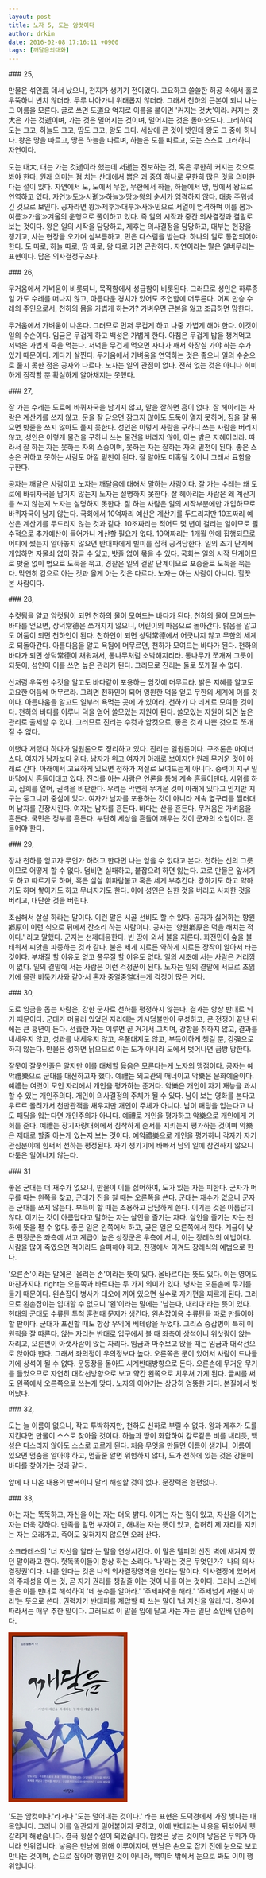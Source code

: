 ```yaml
---
layout: post
title: 노자 5, 도는 암컷이다
author: drkim
date: 2016-02-08 17:16:11 +0900
tags: [깨달음의대화]
---
```

\### 25, 

  


만물은 섞인混 데서 났으니, 천지가 생기기 전이었다. 고요하고 쓸쓸한 허공 속에서 홀로 우뚝하니 변치 않더라. 두루 나아가니 위태롭지 않더라. 그래서 천하의 근본이 되니 나는 그 이름을 모른다. 글로 쓰면 도道요 억지로 이름을 붙이면 '커지는 것大'이라. 커지는 것大은 가는 것逝이며, 가는 것은 멀어지는 것이며, 멀어지는 것은 돌아오도다. 그리하여 도는 크고, 하늘도 크고, 땅도 크고, 왕도 크다. 세상에 큰 것이 넷인데 왕도 그 중에 하나다. 왕은 땅을 따르고, 땅은 하늘을 따르며, 하늘은 도를 따르고, 도는 스스로 그러하니 자연이다.

  


도는 대大, 대는 가는 것逝이라 했는데 서逝는 진보하는 것, 혹은 무한히 커지는 것으로 봐야 한다. 원래 의미는 점 치는 산대에서 뽑은 괘 중의 하나로 무한히 많은 것을 의미한다는 설이 있다. 자연에서 도, 도에서 무한, 무한에서 하늘, 하늘에서 땅, 땅에서 왕으로 연역하고 있다. 자연≫도≫서逝≫하늘≫땅≫왕의 순서가 엄격하지 않다. 대충 주워섬긴 것으로 보인다. 공자라면 왕≫제후≫대부≫사≫민으로 서열이 엄격하며 이를 봄≫여름≫가을≫겨울의 운행으로 풀이하고 있다. 즉 일의 시작과 중간 의사결정과 결말로 보는 것이다. 왕은 일의 시작을 담당하고, 제후는 의사결정을 담당하고, 대부는 현장을 챙기고, 사는 현장을 오가며 심부름하고, 민은 다스림을 받는다. 하나의 일로 통합되어야 한다. 도 따로, 하늘 따로, 땅 따로, 왕 따로 가면 곤란하다. 자연이라는 말은 얼버무리는 표현이다. 답은 의사결정구조다. 

  


\### 26, 

  


무거움에서 가벼움이 비롯되니, 묵직함에서 성급함이 비롯된다. 그러므로 성인은 하루종일 가도 수레를 떠나지 않고, 아름다운 경치가 있어도 초연함에 머무른다. 어찌 만승 수레의 주인으로서, 천하의 몸을 가볍게 하는가? 가벼우면 근본을 잃고 조급하면 망한다. 

  


무거움에서 가벼움이 나온다. 그러므로 먼저 무겁게 하고 나중 가볍게 해야 한다. 이것이 일의 수순이다. 임금은 무겁게 하고 백성은 가볍게 한다. 아침은 무겁게 밥을 챙겨먹고 저녁은 가볍게 죽을 먹는다. 저녁을 무겁게 먹으면 자다가 깨서 화장실 가야 하는 수가 있기 때문이다. 게다가 살찐다. 무거움에서 가벼움을 연역하는 것은 좋으나 일의 수순으로 풀지 못한 점은 공자와 다르다. 노자는 일의 관점이 없다. 전혀 없는 것은 아니나 희미하게 짐작할 뿐 확실하게 알아채지는 못했다. 

  


\### 27, 

  


잘 가는 수레는 도로에 바퀴자국을 남기지 않고, 말을 잘하면 흠이 없다. 잘 헤아리는 사람은 계산기를 쓰지 않고, 문을 잘 닫으면 잠그지 않아도 도둑이 열지 못하며, 짐을 잘 묶으면 밧줄을 쓰지 않아도 풀지 못한다. 성인은 이렇게 사람을 구하니 쓰는 사람을 버리지 않고, 성인은 이렇게 물건을 구하니 쓰는 물건을 버리지 않아, 이는 밝은 지혜이리라. 따라서 잘 하는 자는 못하는 자의 스승이며, 못하는 자는 잘하는 자의 밑천이 된다. 좋은 스승은 귀하고 못하는 사람도 아낄 밑천이 된다. 잘 알아도 미혹될 것이니 그래서 묘함을 구한다. 

  


공자는 깨달은 사람이고 노자는 깨달음에 대해서 말하는 사람이다. 잘 가는 수레는 왜 도로에 바퀴자국을 남기지 않는지 노자는 설명하지 못한다. 잘 헤아리는 사람은 왜 계산기를 쓰지 않는지 노자는 설명하지 못한다. 잘 하는 사람은 일의 시작부분에만 개입하므로 바퀴자국이 남지 않는다. 국회에서 10억짜리 예산은 계산기를 두드리지만 10조짜리 예산은 계산기를 두드리지 않는 것과 같다. 10조짜리는 적어도 몇 년이 걸리는 일이므로 필수적으로 추가예산이 들어가니 계산할 필요가 없다. 10억짜리는 1개월 안에 집행되므로 어디에 썼는지 알아놓지 않으면 반대파에게 빌미를 잡혀 공격당한다. 일의 초기 단계에 개입하면 자물쇠 없이 잠글 수 있고, 밧줄 없이 묶을 수 있다. 국회는 일의 시작 단계이므로 밧줄 없이 법으로 도둑을 묶고, 경찰은 일의 결말 단계이므로 포승줄로 도둑을 묶는다. 막연히 감으로 아는 것과 옳게 아는 것은 다르다. 노자는 아는 사람이 아니다. 힐끗 본 사람이다. 

  


\### 28, 

  


수컷됨을 알고 암컷됨이 되면 천하의 물이 모여드는 바다가 된다. 천하의 물이 모여드는 바다를 얻으면, 상덕常德은 쪼개지지 않으니, 어린이의 마음으로 돌아간다. 밝음을 알고도 어둠이 되면 천하인이 된다. 천하인이 되면 상덕常德에서 어긋나지 않고 무한의 세계로 되돌아간다. 아름다움을 알고 욕됨에 머무르면, 천하가 모여드는 바다가 된다. 천하의 바다가 되면 상덕常德이 채워져서, 통나무처럼 소박해지리라. 통나무가 쪼개져 그릇이 되듯이, 성인이 이를 쓰면 높은 관리가 된다. 그러므로 진리는 둘로 쪼개질 수 없다. 

  


산처럼 우뚝한 수컷을 알고도 바다같이 포용하는 암컷에 머무르라. 밝은 지혜를 알고도 고요한 어둠에 머무르라. 그러면 천하인이 되어 영원한 덕을 얻고 무한의 세계에 이를 것이다. 아름다움을 알고도 일부러 욕먹는 곳에 가 있어라. 천하가 다 네게로 모여들 것이다. 천하의 바다를 이루니 덕을 얻어 쓸모있는 자원이 된다. 쓸모있는 자원이 되면 높은 관리로 출세할 수 있다. 그러므로 진리는 수컷과 암컷으로, 좋은 것과 나쁜 것으로 쪼개질 수 없다.   
      
이랬다 저랬다 하다가 일원론으로 정리하고 있다. 진리는 일원론이다. 구조론은 마이너스다. 여자가 남자보다 위다. 남자가 위고 여자가 아래로 보이지만 원래 무거운 것이 아래로 간다. 아래에서 고요하게 있으면 천하가 저절로 모여드는게 아니다. 중력이 지구 밑바닥에서 흔들어대고 있다. 진리를 아는 사람은 언론을 통해 계속 흔들어댄다. 시위를 하고, 집회를 열어, 권력을 비판한다. 우리는 막연히 무거운 것이 아래에 있다고 믿지만 지구는 둥그니까 중심에 있다. 여자가 남자를 포용하는 것이 아니라 계속 옆구리를 찔러대며 남자를 긴장시킨다. 여자는 남자를 흔든다. 바다는 산을 흔든다. 무거움은 가벼움을 흔든다. 국민은 정부를 흔든다. 부단히 세상을 흔들어 깨우는 것이 군자의 소임이다. 흔들어야 한다. 

  


\### 29, 

  


장차 천하를 얻고자 무언가 하려고 한다면 나는 얻을 수 없다고 본다. 천하는 신의 그릇이므로 어떻게 할 수 없다. 덤비면 실패하고, 붙잡으려 하면 잃는다. 고로 만물은 앞서기도 하고 따르기도 하며, 혹은 살살 휘파람불고 혹은 세게 부추긴다. 강하기도 하고 약하기도 하며 쌓이기도 하고 무너지기도 한다. 이에 성인은 심한 것을 버리고 사치한 것을 버리고, 대단한 것을 버린다. 

  


조심해서 살살 하라는 말이다. 이런 말은 시골 선비도 할 수 있다. 공자가 싫어하는 향원鄕原이 이런 식으로 뒤에서 잔소리 하는 사람이다. 공자는 '향원鄕原은 덕을 해치는 적이다.' 라고 말했다. 군자는 선제대응한다. 빈 땅에 와서 불을 지른다. 화전민이 숲을 불태워서 씨앗을 파종하는 것과 같다. 불은 세게 지르든 약하게 지르든 장작이 알아서 타는 것이다. 부채질 할 이유도 없고 풀무질 할 이유도 없다. 일의 시초에 서는 사람은 거리낌이 없다. 일의 결말에 서는 사람은 이런 걱정꾼이 된다. 노자는 일의 결말에 서므로 초읽기에 몰란 비둑기사와 같아서 혼자 중얼중얼대는게 걱정이 많은 거다. 

  


\### 30, 

  


도로 임금을 돕는 사람은, 강한 군사로 천하를 평정하지 않는다. 결과는 항상 반대로 되기 때문이다. 군대가 머물러 있었던 자리에는 가시덤불만이 무성하고, 큰 전쟁이 끝난 뒤에는 큰 흉년이 든다. 선善한 자는 이루면 곧 거기서 그치며, 강함을 취하지 않고, 결과를 내세우지 않고, 성과를 내세우지 않고, 우쭐대지도 않고, 부득이하게 챙길 뿐, 강强으로 하지 않는다. 만물은 성하면 낡으므로 이는 도가 아니라 도에서 벗어나면 금방 망한다. 

  


잘못이 잘못인줄은 알지만 이를 대체할 옳음은 모른다는게 노자의 맹점이다. 공자는 예악禮樂으로 군대를 대신하고자 했다. 예禮는 외교관의 매너이고 악樂은 문화예술이다. 예禮는 여럿이 모인 자리에서 개인을 평가하는 준거다. 악樂은 개인이 자기 재능을 과시할 수 있는 개인주의다. 개인이 의사결정의 주체가 될 수 있다. 남이 보는 영화를 본다고 우르르 몰려가서 천만관객을 채우지만 개인이 주체가 아니다. 남이 패딩을 입는다고 나도 패딩을 입는다면 개인주의가 아니다. 예禮로 개인을 평가하고 악樂으로 개인에게 기회를 준다. 예禮는 장기자랑대회에서 침착하게 순서를 지키는지 평가하는 것이며 악樂은 제대로 할줄 아는게 있는지 보는 것이다. 예악禮樂으로 개인을 평가하니 각자가 자기 관심분야에 힘써서 천하는 평정된다. 자기 챙기기에 바빠서 남의 일에 참견하지 않으니 다툼은 일어나지 않는다. 

  


\### 31 

  


좋은 군대는 더 재수가 없으니, 만물이 이를 싫어하여, 도가 있는 자는 피한다. 군자가 머무를 때는 왼쪽을 찾고, 군대가 진을 칠 때는 오른쪽을 쓴다. 군대는 재수가 없으니 군자는 군대를 쓰지 않는다. 부득이 할 때는 조용하고 담담하게 쓴다. 이기는 것은 아름답지 않다. 이기는 것이 아름답다고 말하는 자는 살인을 즐기는 자다. 살인을 즐기는 자는 천하에 뜻을 펼 수 없다. 좋은 일은 왼쪽에서 하고, 궂은 일은 오른쪽에서 한다. 계급이 낮은 편장군은 좌측에 서고 계급이 높은 상장군은 우측에 서니, 이는 장례식의 예법이다. 사람을 많이 죽였으면 적이라도 슬퍼해야 하고, 전쟁에서 이겨도 장례식의 예법으로 한다.

  


'오른손'이라는 말에은 '올리는 손'이라는 뜻이 있다. 올바르다는 뜻도 있다. 이는 영어도 마찬가지다. right는 오른쪽과 바르다는 두 가지 의미가 있다. 병사는 오른손에 무기를 들기 때문이다. 왼손잡이 병사가 대오에 끼어 있으면 실수로 자기편을 찌르게 된다. 그러므로 왼손잡이는 입대할 수 없으니 '왼'이라는 말에는 '남는다, 내리다'라는 뜻이 있다. 현대의 군대도 수류탄 투척 훈련때 문제가 생긴다. 왼손잡이용 수류탄을 따로 만들어야 할 판이다. 군대가 포진할 때도 항상 우익에 베테랑을 두었다. 그리스 중갑병이 특히 이 원칙을 잘 따른다. 앉는 자리는 반대로 입구에서 볼 때 좌측이 상석이니 위삿람이 앉는 자리고, 오른편이 아랫사람이 앉는 자리다. 임금과 마주보고 앉을 때는 임금과 대각선으로 앉아야 한다. 그래서 좌의정이 우의정보다 높다. 오른쪽은 문이 있어서 사람이 드나들기에 상석이 될 수 없다. 운동장을 돌아도 시계반대방향으로 돈다. 오른손에 무거운 무기를 들었으므로 자연히 대각선방향으로 보고 약간 왼쪽으로 치우쳐 가게 된다. 글씨를 써도 왼쪽에서 오른쪽으로 쓰는게 맞다. 노자의 이야기는 상당히 엉뚱한 거다. 본질에서 벗어났다. 

  


\### 32, 

  


도는 늘 이름이 없으니, 작고 투박하지만, 천하도 신하로 부릴 수 없다. 왕과 제후가 도를 지킨다면 만물이 스스로 찾아올 것이다. 하늘과 땅이 화합하여 감로같은 비를 내리듯, 백성은 다스리지 않아도 스스로 고르게 된다. 처음 무엇을 만들면 이름이 생기니, 이름이 있으면 멈춤을 알아야 하고, 멈출줄 알면 위험하지 않다, 도가 천하에 있는 것은 강물이 바다를 찾아가는 것과 같다. 

  


앞에 다 나온 내용의 반복이니 달리 해설할 것이 없다. 문장력은 형편없다. 

  


\### 33,

  


아는 자는 똑똑하고, 자신을 아는 자는 더욱 밝다. 이기는 자는 힘이 있고, 자신을 이기는 자는 더욱 강하다. 만족을 알면 부자이고, 해내는 자는 뜻이 있고, 겸허히 제 자리를 지키는 자는 오래가고, 죽어도 잊혀지지 않으면 오래 산다. 

  


소크라테스의 '너 자신을 알라'는 말을 연상시킨다. 이 말은 델피의 신전 벽에 새겨져 있던 말이라고 한다. 헛똑똑이들이 항상 하는 소리다. '나'라는 것은 무엇인가? '나의 의사결정권'이다. 나를 안다는 것은 나의 의사결정영역을 안다는 말이다. 의사결정에 있어서의 주체성을 아는 것, 곧 자기 권리를 챙길줄 아는 것이 나를 아는 것이다. 그러나 소인배들은 이를 반대로 해석하여 '네 분수를 알아라.' '주제파악을 해라.' '주제넘게 까불지 마라'는 뜻으로 쓴다. 권력자가 반대파를 제압할 때 쓰는 말이 '너 자신을 알라.'다. 경우에 따라서는 매우 추한 말이다. 그러므로 이 말을 입에 달고 사는 자는 일단 소인배 인증이다. 

  


  



 ![](/files/attach/images/198/382/672/aDSC01523.JPG) 

  


'도는 암컷이다.'라거나 '도는 덜어내는 것이다.' 라는 표현은 도덕경에서 가장 빛나는 대목입니다. 그러나 이를 일관되게 밀어붙이지 못하고, 이에 반대되는 내용을 뒤섞어서 헷갈리게 해놨습니다. 결국 횡설수설이 되었습니다. 암컷은 낳는 것이며 낳음은 무위가 아니라 인위입니다. 낳음은 만남에 의해 이루어지며, 만남은 손으로 잡기 전에 눈으로 보고 만나는 것이며, 손으로 잡아야 행위인 것이 아니라, 백미터 밖에서 눈으로 봐도 이미 행위입니다.